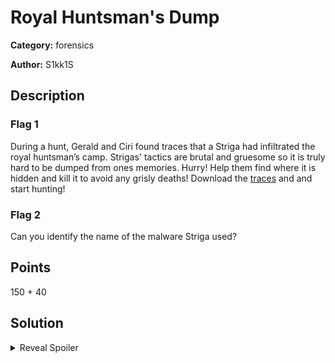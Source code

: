 # Royal Huntsman's Dump
**Category:** forensics

**Author:** S1kk1S

## Description
### Flag 1
During a hunt, Gerald and Ciri found traces that a Striga had infiltrated the royal huntsman’s camp. Strigas' tactics are brutal and gruesome so it is truly hard to be dumped from ones memories. Hurry! Help them find where it is hidden and kill it to avoid any grisly deaths!
Download the [traces](https://drive.google.com/open?id=1k-z8onAb4akdJpWV9F_K2EQCW5nCN_sq) and and start hunting!

### Flag 2
Can you identify the name of the malware Striga used?

## Points
150 + 40

## Solution

<details>
 <summary>Reveal Spoiler</summary>

The memory dump contains a cmd process which runs a powershell command that can be extracted with volatility.
```powershell
volatility_2.6_win64_standalone.exe -f ..\..\Desktop\medump\medump.raw imageinfo
volatility_2.6_win64_standalone.exe -f ..\..\Desktop\medump\medump.raw --profile Win7SP1x64 pslist
volatility_2.6_win64_standalone.exe -f ..\..\Desktop\medump\medump.raw --profile Win7SP1x64 memdump -D dump/ -p 180
volatility_2.6_win64_standalone.exe -f ..\..\Desktop\medump\medump.raw --profile Win7SP1x64 memdump -D dump/ -p 1128
```

### Flag 1
```bash
strings -e l ./108.dmp | grep wget # Gets the file for the flag
```
All you have to do to get the flag is visit the website
```
http://192.168.125.250:5000/32c1eb3a605f4006370eb2028f44389552e3507f/Th3W1tchER/Str1Ga
```
FLAG: `CCSC{NoB0dy_5m4rT_pL4ys_fA1R}`

### Flag 2
```bash
strings -e l ./1128.dmp | grep rundll32 # Founds the name of the file "update.dll"
```
FLAG: `update.dll`
</details>
